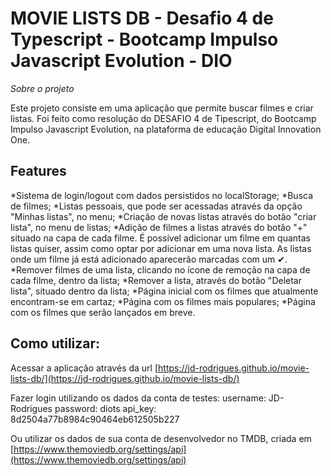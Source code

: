 # MOVIE LISTS DB - Desafio 4 de Typescript - Bootcamp Impulso Javascript Evolution - DIO
  
*Sobre o projeto*

Este projeto consiste em uma aplicação que permite buscar filmes e criar listas. Foi feito como resolução do DESAFIO 4 de Tipescript, do Bootcamp Impulso Javascript Evolution, na plataforma de educação Digital Innovation One.

## Features
*Sistema de login/logout com dados persistidos no localStorage;
*Busca de filmes; 
*Listas pessoais, que pode ser acessadas através da opção "Minhas listas", no menu;
*Criação de novas listas através do botão "criar lista", no menu de listas;
*Adição de filmes a listas através do botão "+" situado na capa de cada filme. É possível adicionar um filme em quantas listas quiser, assim como optar por adicionar em uma nova lista. As listas onde um filme já está adicionado aparecerão marcadas com um ✔.
*Remover filmes de uma lista, clicando no ícone de remoção na capa de cada filme, dentro da lista;
*Remover a lista, através do botão "Deletar lista", situado dentro da lista;
*Página inicial com os filmes que atualmente encontram-se em cartaz;
*Página com os filmes mais populares;
*Página com os filmes que serão lançados em breve.


## Como utilizar:

Acessar a aplicação através da url [https://jd-rodrigues.github.io/movie-lists-db/](https://jd-rodrigues.github.io/movie-lists-db/)

Fazer login utilizando os dados da conta de testes:
username: JD-Rodrigues
password: diots
api_key: 8d2504a77b8984c90464eb612505b227

Ou utilizar os dados de sua conta de desenvolvedor no TMDB, criada em [https://www.themoviedb.org/settings/api](https://www.themoviedb.org/settings/api) 


